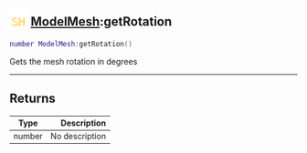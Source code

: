 ## <img src="../../.gitbook/assets/shared.png" width="32" height="32" /> [ModelMesh](../modelmesh/README.md):getRotation

```lua
number ModelMesh:getRotation()
```

Gets the mesh rotation in degrees<br>

-----------------
## Returns

| Type   | Description |
| ------ | ----------: |
| number | No description |
